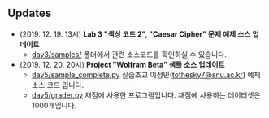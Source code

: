 ## Updates
* (2019. 12. 19. 13시)
**Lab 3 "색상 코드 2", "Caesar Cipher" 문제 예제 소스 업데이트**
  - [day3/samples/](https://github.com/jtjun/PySamsungDS/tree/master/day3/samples) 폴더에서
  관련 소스코드를 확인하실 수 있습니다.
* (2019. 12. 20. 20시)
**Project "Wolfram Beta" 샘플 소스 업데이트**
  - [day5/sample_complete.py](https://github.com/jtjun/PySamsungDS/blob/master/day5/sample_complete.py)
  실습조교 이정민(tothesky7@snu.ac.kr) 예제 소스 코드 입니다.
  - [day5/grader.py](https://github.com/jtjun/PySamsungDS/blob/master/day5/grader.py)
  채점에 사용한 프로그램입니다. 채점에 사용하는 데이터셋은 1000개입니다.
